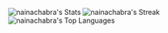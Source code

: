 ![nainachabra's Stats](https://github-readme-stats.vercel.app/api?username=nainachabra&theme=vue-dark&show_icons=true&hide_border=true&count_private=true)
![nainachabra's Streak](https://github-readme-streak-stats.herokuapp.com/?user=nainachabra&theme=vue-dark&hide_border=true)
![nainachabra's Top Languages](https://github-readme-stats.vercel.app/api/top-langs/?username=nainachabra&theme=vue-dark&show_icons=true&hide_border=true&layout=compact)

